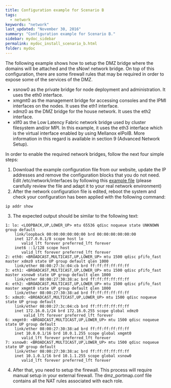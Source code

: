```yaml
---
title: Configuration example for Scenario B
tags:
  - network
keywords: "network"
last_updated: "November 30, 2016"
summary: "Configuration example for Scenario B."
sidebar: mydoc_sidebar
permalink: mydoc_install_scenario_b.html
folder: mydoc
---
```


The following example shows how to setup the DMZ bridge where the domains will be attached and the sNow! network bridge. On top of this configuration, there are some firewall rules that may be required in order to expose some of the services of the DMZ.

* xsnow0 as the private bridge for node deployment and administration. It uses the eth0 interface.
* xmgmt0 as the management bridge for accessing consoles and the IPMI interfaces on the nodes. It uses the eth1 interface.
* xdmz0  as the DMZ bridge for the house network. It uses the eth2 interface.
* xllf0  as the Low Latency Fabric network bridge used by cluster filesystem and/or MPI. In this example, it uses the eth3 interface which is the virtual interface enabled by using Mellanox eIPoIB. More information in this regard is available in section 9 (Advanced Network Setup).

In order to enable the required network bridges, follow the next four simple steps:

1. Download the example configuration file from our website, update the IP addresses and remove the configuration blocks that you do not need. Edit /etc/network/interfaces by following this [example file](examples/network_interfaces_scenario_b.txt) (please carefully review the file and adapt it to your real network environment)
2. After the network configuration file is edited, reboot the system and check your configuration has been applied with the following command:
```
ip addr show
```
3. The expected output should be similar to the following text:
```
1: lo: <LOOPBACK,UP,LOWER_UP> mtu 65536 qdisc noqueue state UNKNOWN group default
    link/loopback 00:00:00:00:00:00 brd 00:00:00:00:00:00
    inet 127.0.0.1/8 scope host lo
       valid_lft forever preferred_lft forever
    inet6 ::1/128 scope host
       valid_lft forever preferred_lft forever
2: eth0: <BROADCAST,MULTICAST,UP,LOWER_UP> mtu 1500 qdisc pfifo_fast master xdmz0 state UP group default qlen 1000
    link/ether 08:00:27:3c:04:cb brd ff:ff:ff:ff:ff:ff
3: eth1: <BROADCAST,MULTICAST,UP,LOWER_UP> mtu 1500 qdisc pfifo_fast master xsnow0 state UP group default qlen 1000
    link/ether 08:00:27:30:38:ac brd ff:ff:ff:ff:ff:ff
4: eth2: <BROADCAST,MULTICAST,UP,LOWER_UP> mtu 1500 qdisc pfifo_fast master xmgmt0 state UP group default qlen 1000
    link/ether 08:00:27:30:38:ad brd ff:ff:ff:ff:ff:ff
5: xdmz0: <BROADCAST,MULTICAST,UP,LOWER_UP> mtu 1500 qdisc noqueue state UP group default
    link/ether 08:00:27:3c:04:cb brd ff:ff:ff:ff:ff:ff
    inet 172.16.0.1/24 brd 172.16.0.255 scope global xdmz0
        valid_lft forever preferred_lft forever
6: xmgmt0: <BROADCAST,MULTICAST,UP,LOWER_UP> mtu 1500 qdisc noqueue state UP group default
    link/ether 08:00:27:30:38:ad brd ff:ff:ff:ff:ff:ff
    inet 10.0.0.1/16 brd 10.0.1.255 scope global xmgmt0
       valid_lft forever preferred_lft forever
7: xsnow0: <BROADCAST,MULTICAST,UP,LOWER_UP> mtu 1500 qdisc noqueue state UP group default
    link/ether 08:00:27:30:38:ac brd ff:ff:ff:ff:ff:ff
    inet 10.1.0.1/16 brd 10.1.1.255 scope global xsnow0
       valid_lft forever preferred_lft forever
```
4. After that, you need to setup the firewall. This process will require manual setup in your external firewall. The dmz_portmap.conf file contains all the NAT rules associated with each role.
